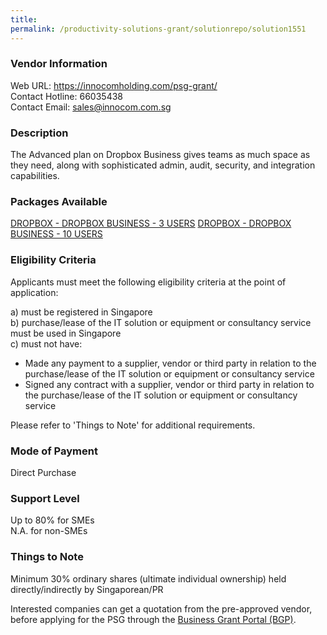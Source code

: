 ```yaml
---
title: 
permalink: /productivity-solutions-grant/solutionrepo/solution1551
---
```


### Vendor Information
Web URL: https://innocomholding.com/psg-grant/ <br>Contact Hotline: 66035438 <br>Contact Email: sales@innocom.com.sg <br>

### Description

The Advanced plan on Dropbox Business gives teams as much space as they need, along with sophisticated admin, audit, security, and integration capabilities.

### Packages Available

<a href='https://www.gobusiness.gov.sg/images/psg/Desensitised_Innocom_20200642_Annex_3_Part_1.pdf' target='_blank'>DROPBOX - DROPBOX BUSINESS - 3 USERS</a>
<a href='https://www.gobusiness.gov.sg/images/psg/Desensitised_Innocom_20200642_Annex_3_Part_2.pdf' target='_blank'>DROPBOX - DROPBOX BUSINESS - 10 USERS </a>

### Eligibility Criteria

Applicants must meet the following eligibility criteria at the point of application:

a) must be registered in Singapore <br>
b) purchase/lease of the IT solution or equipment or consultancy service must be used in Singapore <br>
c) must not have:
- Made any payment to a supplier, vendor or third party in relation to the purchase/lease of the IT solution or equipment or consultancy service
- Signed any contract with a supplier, vendor or third party in relation to the purchase/lease of the IT solution or equipment or consultancy service

Please refer to 'Things to Note' for additional requirements.

### Mode of Payment
Direct Purchase

### Support Level
Up to 80% for SMEs <br>
N.A. for non-SMEs

### Things to Note
Minimum 30% ordinary shares (ultimate individual ownership) held directly/indirectly by Singaporean/PR

Interested companies can get a quotation from the pre-approved vendor, before applying for the PSG through the <a target='_blank' href='https://www.businessgrants.gov.sg/'>Business Grant Portal (BGP)</a>.
